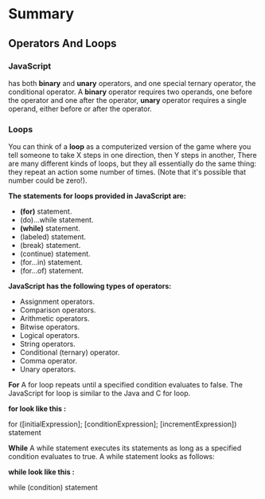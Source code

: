 # Summary

## Operators And Loops 

### JavaScript
 has both **binary** and **unary** operators, and one special ternary operator, the conditional operator. A **binary** operator requires two operands, one before the operator and one after the operator, **unary** operator requires a single operand, either before or after the operator.

### Loops
 You can think of a **loop** as a computerized version of the game where you tell someone to take X steps in one direction, then Y steps in another,
There are many different kinds of loops, but they all essentially do the same thing: they repeat an action some number of times. (Note that it's possible that number could be zero!).



**The statements for loops provided in JavaScript are:**

- **(for)** statement.
- (do)...while statement.
- **(while)** statement.
- (labeled) statement.
- (break) statement.
- (continue) statement.
- (for...in) statement.
- (for...of) statement.

**JavaScript has the following types of operators:**

- Assignment operators.
- Comparison operators.
- Arithmetic operators.
- Bitwise operators.
- Logical operators.
- String operators.
- Conditional (ternary) operator.
- Comma operator.
- Unary operators. 


**For** A for loop repeats until a specified condition evaluates to false. The JavaScript for loop is similar to the Java and C for loop.

**for look like this :**

for ([initialExpression]; [conditionExpression]; [incrementExpression])
  statement

**While** A while statement executes its statements as long as a specified condition evaluates to true. A while statement looks as follows:

**while look like this :**

while (condition)
  statement
